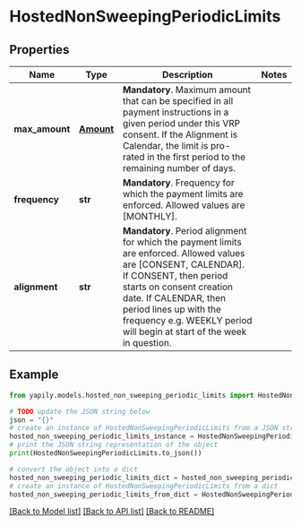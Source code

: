 # HostedNonSweepingPeriodicLimits


## Properties

Name | Type | Description | Notes
------------ | ------------- | ------------- | -------------
**max_amount** | [**Amount**](Amount.md) | __Mandatory__. Maximum amount that can be specified in all payment instructions in a given period under this VRP consent. If the Alignment is Calendar, the limit is pro-rated in the first period to the remaining number of days. | 
**frequency** | **str** | __Mandatory__. Frequency for which the payment limits are enforced. Allowed values are [MONTHLY]. | 
**alignment** | **str** | __Mandatory__. Period alignment for which the payment limits are enforced. Allowed values are [CONSENT, CALENDAR]. If CONSENT, then period starts on consent creation date. If CALENDAR, then period lines up with the frequency e.g. WEEKLY period will begin at start of the week in question. | 

## Example

```python
from yapily.models.hosted_non_sweeping_periodic_limits import HostedNonSweepingPeriodicLimits

# TODO update the JSON string below
json = "{}"
# create an instance of HostedNonSweepingPeriodicLimits from a JSON string
hosted_non_sweeping_periodic_limits_instance = HostedNonSweepingPeriodicLimits.from_json(json)
# print the JSON string representation of the object
print(HostedNonSweepingPeriodicLimits.to_json())

# convert the object into a dict
hosted_non_sweeping_periodic_limits_dict = hosted_non_sweeping_periodic_limits_instance.to_dict()
# create an instance of HostedNonSweepingPeriodicLimits from a dict
hosted_non_sweeping_periodic_limits_from_dict = HostedNonSweepingPeriodicLimits.from_dict(hosted_non_sweeping_periodic_limits_dict)
```
[[Back to Model list]](../README.md#documentation-for-models) [[Back to API list]](../README.md#documentation-for-api-endpoints) [[Back to README]](../README.md)


